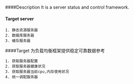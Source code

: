 ####Description
    It is a server status and control framework.

#### Target server
    1. 静态资源服务器
    2. 数据库服务器
    3. 缓存服务器

####Target
    为负载均衡框架提供稳定可靠数据参考

    1. 获取服务器配置
    2. 获取服务器健康状况
    3. 获取服务器当前cpu,内存使用状况
    4. 统一调配服务器


